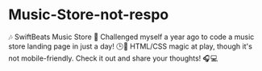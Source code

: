 # Music-Store-not-respo
🎶 SwiftBeats Music Store 🚀  Challenged myself a year ago to code a music store landing page in just a day! 🕒🎸 HTML/CSS magic at play, though it's not mobile-friendly. Check it out and share your thoughts! 🎧💻
